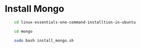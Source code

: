 # Install Mongo

```Bash
    cd linux-essentials-one-command-installtion-in-ubuntu
```

```Bash
    cd mongo
```

```Bash
    sudo bash install_mongo.sh
```